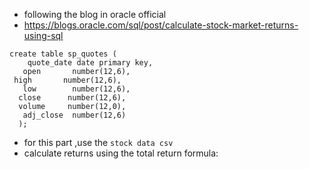 - following the blog in oracle official
- https://blogs.oracle.com/sql/post/calculate-stock-market-returns-using-sql

```
create table sp_quotes (
    quote_date date primary key, 
   open       number(12,6), 
 high       number(12,6), 
   low        number(12,6), 
  close      number(12,6), 
  volume     number(12,0), 
   adj_close  number(12,6)
  );
```
- for this part ,use the `stock data csv` 
- calculate returns using the total return formula:
